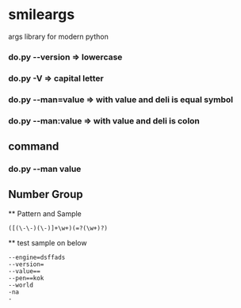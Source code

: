 # smileargs
args library for modern python
### do.py --version => lowercase
### do.py -V  => capital letter
### do.py --man=value => with value and deli is equal symbol
### do.py --man:value => with value and deli is colon
## command
### do.py --man value

## Number Group

** Pattern and Sample
```
([(\-\-)(\-)]+\w+)(=?(\w+)?)
```

** test sample on below
```
--engine=dsffads
--version=
--value==
--pen==kok
--world
-na
-
```
